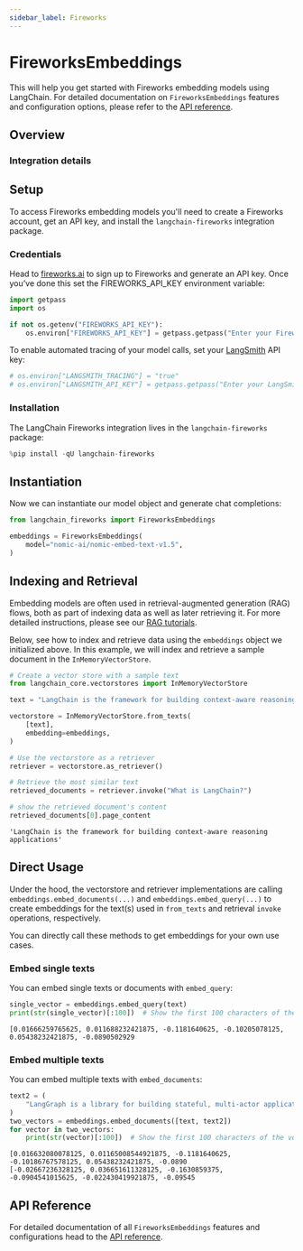 ```yaml
---
sidebar_label: Fireworks
---
```


# FireworksEmbeddings

This will help you get started with Fireworks embedding models using LangChain. For detailed documentation on `FireworksEmbeddings` features and configuration options, please refer to the [API reference](https://python.langchain.com/api_reference/fireworks/embeddings/langchain_fireworks.embeddings.FireworksEmbeddings.html).

## Overview

### Integration details

<ItemTable category="text_embedding" item="Fireworks" />

## Setup

To access Fireworks embedding models you'll need to create a Fireworks account, get an API key, and install the `langchain-fireworks` integration package.

### Credentials

Head to [fireworks.ai](https://fireworks.ai/) to sign up to Fireworks and generate an API key. Once you’ve done this set the FIREWORKS_API_KEY environment variable:


```python
import getpass
import os

if not os.getenv("FIREWORKS_API_KEY"):
    os.environ["FIREWORKS_API_KEY"] = getpass.getpass("Enter your Fireworks API key: ")
```

To enable automated tracing of your model calls, set your [LangSmith](https://docs.smith.langchain.com/) API key:


```python
# os.environ["LANGSMITH_TRACING"] = "true"
# os.environ["LANGSMITH_API_KEY"] = getpass.getpass("Enter your LangSmith API key: ")
```

### Installation

The LangChain Fireworks integration lives in the `langchain-fireworks` package:


```python
%pip install -qU langchain-fireworks
```

## Instantiation

Now we can instantiate our model object and generate chat completions:


```python
from langchain_fireworks import FireworksEmbeddings

embeddings = FireworksEmbeddings(
    model="nomic-ai/nomic-embed-text-v1.5",
)
```

## Indexing and Retrieval

Embedding models are often used in retrieval-augmented generation (RAG) flows, both as part of indexing data as well as later retrieving it. For more detailed instructions, please see our [RAG tutorials](/oss/tutorials/rag).

Below, see how to index and retrieve data using the `embeddings` object we initialized above. In this example, we will index and retrieve a sample document in the `InMemoryVectorStore`.


```python
# Create a vector store with a sample text
from langchain_core.vectorstores import InMemoryVectorStore

text = "LangChain is the framework for building context-aware reasoning applications"

vectorstore = InMemoryVectorStore.from_texts(
    [text],
    embedding=embeddings,
)

# Use the vectorstore as a retriever
retriever = vectorstore.as_retriever()

# Retrieve the most similar text
retrieved_documents = retriever.invoke("What is LangChain?")

# show the retrieved document's content
retrieved_documents[0].page_content
```



```output
'LangChain is the framework for building context-aware reasoning applications'
```


## Direct Usage

Under the hood, the vectorstore and retriever implementations are calling `embeddings.embed_documents(...)` and `embeddings.embed_query(...)` to create embeddings for the text(s) used in `from_texts` and retrieval `invoke` operations, respectively.

You can directly call these methods to get embeddings for your own use cases.

### Embed single texts

You can embed single texts or documents with `embed_query`:


```python
single_vector = embeddings.embed_query(text)
print(str(single_vector)[:100])  # Show the first 100 characters of the vector
```
```output
[0.01666259765625, 0.011688232421875, -0.1181640625, -0.10205078125, 0.05438232421875, -0.0890502929
```
### Embed multiple texts

You can embed multiple texts with `embed_documents`:


```python
text2 = (
    "LangGraph is a library for building stateful, multi-actor applications with LLMs"
)
two_vectors = embeddings.embed_documents([text, text2])
for vector in two_vectors:
    print(str(vector)[:100])  # Show the first 100 characters of the vector
```
```output
[0.016632080078125, 0.01165008544921875, -0.1181640625, -0.10186767578125, 0.05438232421875, -0.0890
[-0.02667236328125, 0.036651611328125, -0.1630859375, -0.0904541015625, -0.022430419921875, -0.09545
```
## API Reference

For detailed documentation of all `FireworksEmbeddings` features and configurations head to the [API reference](https://python.langchain.com/api_reference/fireworks/embeddings/langchain_fireworks.embeddings.FireworksEmbeddings.html).
